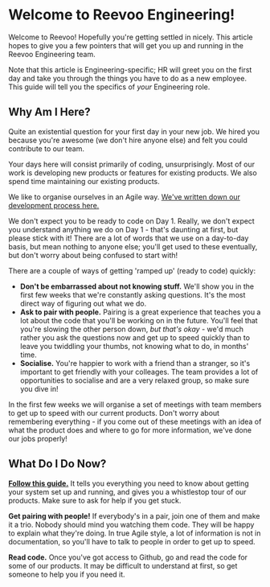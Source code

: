 # Welcome to Reevoo Engineering!

Welcome to Reevoo! Hopefully you're getting settled in nicely. This article hopes to give you a few pointers that will get you up and running in the Reevoo Engineering team.

Note that this article is Engineering-specific; HR will greet you on the first day and take you through the things you have to do as a new employee. This guide will tell you the specifics of *your* Engineering role.

## Why Am I Here?

Quite an existential question for your first day in your new job. We hired you because you're awesome (we don't hire anyone else) and felt you could contribute to our team.

Your days here will consist primarily of coding, unsurprisingly. Most of our work is developing new products or features for existing products. We also spend time maintaining our existing products.

We like to organise ourselves in an Agile way. [We've written down our development process here.](https://reevoo.atlassian.net/wiki/display/PLAT/How+the+Sprint+Works)

We don't expect you to be ready to code on Day 1. Really, we don't expect you understand anything we do on Day 1 - that's daunting at first, but please stick with it! There are a lot of words that we use on a day-to-day basis, but mean nothing to anyone else; you'll get used to these eventually, but don't worry about being confused to start with!

There are a couple of ways of getting 'ramped up' (ready to code) quickly:

- **Don't be embarrassed about not knowing stuff.** We'll show you in the first few weeks that we're constantly asking questions. It's the most direct way of figuring out what we do.
- **Ask to pair with people.** Pairing is a great experience that teaches you a lot about the code that you'll be working on in the future. You'll feel that you're slowing the other person down, *but that's okay* - we'd much rather you ask the questions now and get up to speed quickly than to leave you twiddling your thumbs, not knowing what to do, in months' time.
- **Socialise.** You're happier to work with a friend than a stranger, so it's important to get friendly with your colleages. The team provides a lot of opportunities to socialise and are a very relaxed group, so make sure you dive in!

In the first few weeks we will organise a set of meetings with team members to get up to speed with our current products. Don't worry about remembering everything - if you come out of these meetings with an idea of what the product does and where to go for more information, we've done our jobs properly!

## What Do I Do Now?

[**Follow this guide.**](https://reevoo.atlassian.net/wiki/display/PLAT/New+Developer+Setup) It tells you everything you need to know about getting your system set up and running, and gives you a whistlestop tour of our products. Make sure to ask for help if you get stuck.

**Get pairing with people!** If everybody's in a pair, join one of them and make it a trio. Nobody should mind you watching them code. They will be happy to explain what they're doing. In true Agile style, a lot of information is not in documentation, so you'll have to talk to people in order to get up to speed.

**Read code.** Once you've got access to Github, go and read the code for some of our products. It may be difficult to understand at first, so get someone to help you if you need it.
